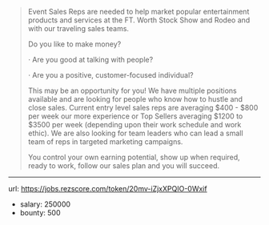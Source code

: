 >
>Event Sales Reps are needed to help market popular entertainment products and services at the FT. Worth Stock Show and Rodeo and with our traveling sales teams.
>
>Do you like to make money?
>
>· Are you good at talking with people?
>
>· Are you a positive, customer-focused individual?
>
>This may be an opportunity for you! We have multiple positions available and are looking for people who know how to hustle and close sales. Current entry level sales reps are averaging $400 - $800 per week our more experience or Top Sellers averaging $1200 to $3500 per week (depending upon their work schedule and work ethic). We are also looking for team leaders who can lead a small team of reps in targeted marketing campaigns.
>
>You control your own earning potential, show up when required, ready to work, follow our sales plan and you will succeed.
>
------
url: https://jobs.rezscore.com/token/20mv-iZjxXPQIO-0Wxif
- salary: 250000
- bounty: 500
